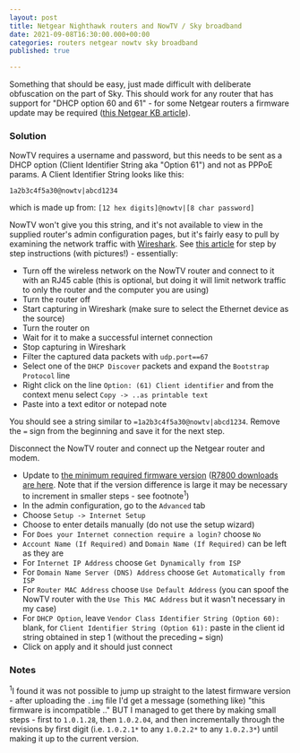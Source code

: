 ```yaml
---
layout: post
title: Netgear Nighthawk routers and NowTV / Sky broadband
date: 2021-09-08T16:30:00.000+00:00
categories: routers netgear nowtv sky broadband
published: true

---
```

Something that should be easy, just made difficult with deliberate obfuscation on the part of Sky. This should work for any router that has support for "DHCP option 60 and 61" - for some Netgear routers a firmware update may be required ([this Netgear KB article](https://kb.netgear.com/000062426/Which-NETGEAR-routers-support-DHCP-option-60-and-61)).

### Solution
NowTV requires a username and password, but this needs to be sent as a DHCP option (Client Identifier String aka "Option 61") and not as PPPoE params.
A Client Identifier String looks like this:

    1a2b3c4f5a30@nowtv|abcd1234

which is made up from: `[12 hex digits]@nowtv|[8 char password]`

NowTV won't give you this string, and it's not available to view in the supplied router's admin configuration pages, but it's fairly easy to pull by examining the network traffic with [Wireshark](https://www.wireshark.org). See [this article](https://www.georgebuckingham.com/sky-fibre-router-vdsl-password/) for step by step instructions (with pictures!) - essentially:

* Turn off the wireless network on the NowTV router and connect to it with an RJ45 cable (this is optional, but doing it will limit network traffic to only the router and the computer you are using)
* Turn the router off
* Start capturing in Wireshark (make sure to select the Ethernet device as the source)
* Turn the router on
* Wait for it to make a successful internet connection
* Stop capturing in Wireshark
* Filter the captured data packets with `udp.port==67`
* Select one of the `DHCP Discover` packets and expand the `Bootstrap Protocol` line
* Right click on the line `Option: (61) Client identifier` and from the context menu select `Copy -> ..as printable text`
* Paste into a text editor or notepad note

You should see a string similar to `=1a2b3c4f5a30@nowtv|abcd1234`. Remove the `=` sign from the beginning and save it for the next step.


Disconnect the NowTV router and connect up the Netgear router and modem.

* Update to [the minimum required firmware version](https://kb.netgear.com/000062426/Which-NETGEAR-routers-support-DHCP-option-60-and-61) ([R7800 downloads are here](https://www.netgear.com/support/product/R7800.aspx#download). Note that if the version difference is large it may be necessary to increment in smaller steps - see footnote<sup>1</sup>)
* In the admin configuration, go to the `Advanced` tab
* Choose `Setup -> Internet Setup`
* Choose to enter details manually (do not use the setup wizard)
* For `Does your Internet connection require a login?` choose `No`
* `Account Name (If Required)` and `Domain Name (If Required)` can be left as they are
* For `Internet IP Address` choose `Get Dynamically from ISP`
* For `Domain Name Server (DNS) Address` choose `Get Automatically from ISP`
* For `Router MAC Address` choose `Use Default Address` (you can spoof the NowTV router with the `Use This MAC Address` but it wasn't necessary in my case)
* For `DHCP Option`, leave `Vendor Class Identifier String (Option 60):` blank, for `Client Identifier String (Option 61):` paste in the client id string obtained in step 1 (without the preceding `=` sign)
* Click on apply and it should just connect

### Notes


<sup>1</sup>I found it was not possible to jump up straight to the latest firmware version - after uploading the `.img` file I'd get a message (something like) "this firmware is incompatible .." BUT I managed to get there by making small steps - first to `1.0.1.28`, then `1.0.2.04`, and then incrementally through the revisions by first digit (i.e. `1.0.2.1*` to any `1.0.2.2*` to any `1.0.2.3*`) until making it up to the current version.


